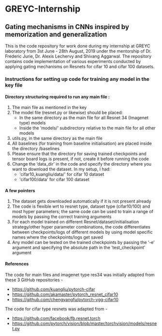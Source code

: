 # GREYC-Internship
## Gating mechanisms in CNNs inspired by memorization and generalization


This is the code repository for work done during my internship at GREYC laboratory from 3st June - 28th August, 2019 under the mentorship of Dr. Frederic Jurie, Dr. Alexis Lechervy and Shivang Aggarwal. The repository contains code implementation of various experiments conducted by applying gating mechanisms on Resnets for cifar 10 and cifar 100 datasets.   



### Instructions for setting up code for training any model in the key file

#### Directory structuring required to run any main file :

1. The main file as mentioned in the key 
2. The model file (resnet.py or likewise) should be placed:
    * In the same directory as the main file for all Resnet 34 (Imagenet type) models
    * Inside the ‘models/' subdirectory relative to the main file for all other models 
3. utils.py, in the same directory as the main file 
4. All baselines (for training from baseline initialisation) are placed inside the directory /baselines 
5. Please ensure that the directory for saving trained checkpoints and tensor board logs is present, if not, create it before running the code
6. Change the ‘data_dir’ in the code and specify the directory where you want to download the dataset. In my setup, I had:
    * 'cifar10_kuangliu/data/' for cifar 10 dataset
    * 'cifar100/data' for cifar 100 dataset 
    
#### A few pointers 

1. The dataset gets downloaded automatically if it is not present already
2. The code is flexible wrt to resnet type, dataset type (cifar10/100) and most hyper parameters; the same code can be used to train a range of models by passing the correct training arguments  
3. For each model trained on different Resnet/dataset/initialisation strategy/other hyper parameter combinations, the code differentiates between checkpoints/logs of different models by using model specific names where the checkpoints/logs get saved
4. Any model can be tested on the trained checkpoints by passing the ‘-e’ argument and specifying the absolute path in the ’test_checkpoint’ argument 

#### References 

The code for main files and imagenet type res34 was initially adapted from these 3 GitHub repositories - 
* https://github.com/kuangliu/pytorch-cifar
* https://github.com/akamaster/pytorch_resnet_cifar10
* https://github.com/chengyangfu/pytorch-vgg-cifar10

The code for cifar type resnets was adapted from -
* https://github.com/facebook/fb.resnet.torch
* https://github.com/pytorch/vision/blob/master/torchvision/models/resnet.py


